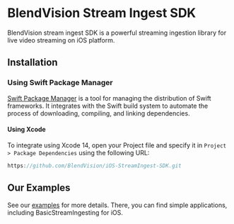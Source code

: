 # BlendVision Stream Ingest SDK
BlendVision stream ingest SDK is a powerful streaming ingestion library for live video streaming on iOS platform.

## Installation
### Using Swift Package Manager
[Swift Package Manager](https://www.swift.org/documentation/package-manager/) is a tool for managing the distribution of Swift frameworks. It integrates with the Swift build system to automate the process of downloading, compiling, and linking dependencies.

#### Using Xcode
To integrate using Xcode 14, open your Project file and specify it in `Project > Package Dependencies` using the following URL:
```swift
https://github.com/BlendVision/iOS-StreamIngest-SDK.git
```

## Our Examples
See our [examples](https://github.com/BlendVision/iOS-StreamIngest-Samples) for more details. There, you can find simple applications, including BasicStreamIngesting for iOS.
